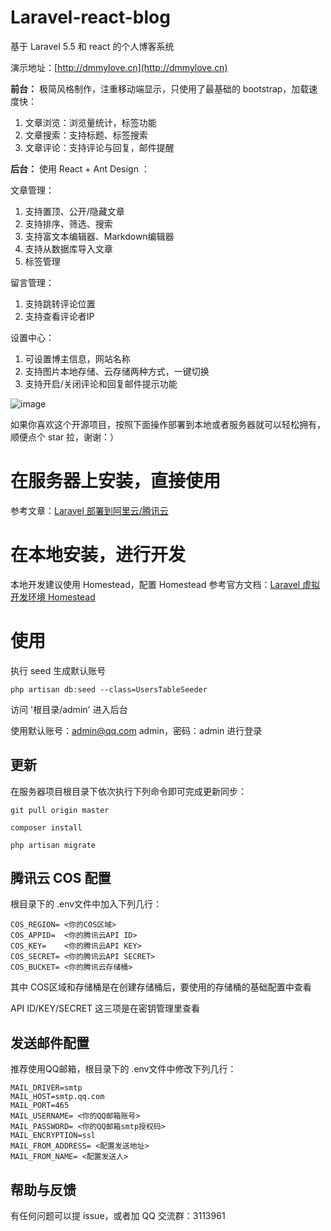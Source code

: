 # Laravel-react-blog

基于 Laravel 5.5 和 react 的个人博客系统

演示地址：[http://dmmylove.cn](http://dmmylove.cn)

**前台：** 极简风格制作，注重移动端显示，只使用了最基础的 bootstrap，加载速度快：
1. 文章浏览：浏览量统计，标签功能
2. 文章搜索：支持标题、标签搜索
3. 文章评论：支持评论与回复，邮件提醒

**后台：** 使用 React + Ant Design ：

文章管理：
1. 支持置顶、公开/隐藏文章
2. 支持排序、筛选、搜索
3. 支持富文本编辑器、Markdown编辑器
4. 支持从数据库导入文章
5. 标签管理

留言管理：
1. 支持跳转评论位置
2. 支持查看评论者IP

设置中心：
1. 可设置博主信息，网站名称
2. 支持图片本地存储、云存储两种方式，一键切换
3. 支持开启/关闭评论和回复邮件提示功能

![image](https://user-images.githubusercontent.com/19741140/49372628-430cb100-f736-11e8-88af-8e8a5db97539.png)

如果你喜欢这个开源项目，按照下面操作部署到本地或者服务器就可以轻松拥有，顺便点个 star 拉，谢谢：）

# 在服务器上安装，直接使用

参考文章：[Laravel 部署到阿里云/腾讯云](http://dmmylove.cn/articles/12)

# 在本地安装，进行开发

本地开发建议使用 Homestead，配置 Homestead 参考官方文档：[Laravel 虚拟开发环境 Homestead](https://laravel-china.org/docs/laravel/5.5/homestead/1285)

# 使用

执行 seed 生成默认账号

```
php artisan db:seed --class=UsersTableSeeder
```

访问 '根目录/admin' 进入后台

使用默认账号：admin@qq.com admin，密码：admin 进行登录

## 更新

在服务器项目根目录下依次执行下列命令即可完成更新同步：

```
git pull origin master

composer install

php artisan migrate
```

## 腾讯云 COS 配置

根目录下的 .env文件中加入下列几行：

```
COS_REGION= <你的COS区域>
COS_APPID=  <你的腾讯云API ID>
COS_KEY=    <你的腾讯云API KEY>
COS_SECRET= <你的腾讯云API SECRET>
COS_BUCKET= <你的腾讯云存储桶>
```

其中 COS区域和存储桶是在创建存储桶后，要使用的存储桶的基础配置中查看

API ID/KEY/SECRET 这三项是在密钥管理里查看

## 发送邮件配置

推荐使用QQ邮箱，根目录下的 .env文件中修改下列几行：

```
MAIL_DRIVER=smtp
MAIL_HOST=smtp.qq.com
MAIL_PORT=465
MAIL_USERNAME= <你的QQ邮箱账号>
MAIL_PASSWORD= <你的QQ邮箱smtp授权码>
MAIL_ENCRYPTION=ssl
MAIL_FROM_ADDRESS= <配置发送地址>
MAIL_FROM_NAME= <配置发送人>
```

## 帮助与反馈

有任何问题可以提 issue，或者加 QQ 交流群：3113961
